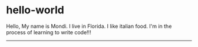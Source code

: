 # hello-world

Hello, 
My name is Mondi. 
I live in Florida.
I like italian food.
I'm in the process of learning to write code!!!
_ _ _
